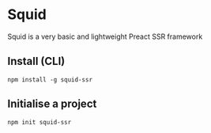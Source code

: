 # Squid

Squid is a very basic and lightweight Preact SSR framework

## Install (CLI)

`npm install -g squid-ssr`

## Initialise a project

`npm init squid-ssr`  
